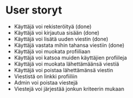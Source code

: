 # User storyt

* Käyttäjä voi rekisteröityä (done)
* Käyttäjä voi kirjautua sisään (done)
* Käyttäjä voi lisätä uuden viestin (done)
* Käyttäjä vastata mihin tahansa viestiin (done)
* Käyttäjä voi muokata profiiliaan
* Käyttäjä voi katsoa muiden käyttäjien profiileja
* Käyttäjä voi muokata lähettämäänsä viestiä
* Käyttäjä voi poistaa lähettämänsä viestin
* Viestistä on linkki profiiliin
* Admin voi poistaa viestejä
* Viestejä voi järjestää jonkun kriteerin mukaan